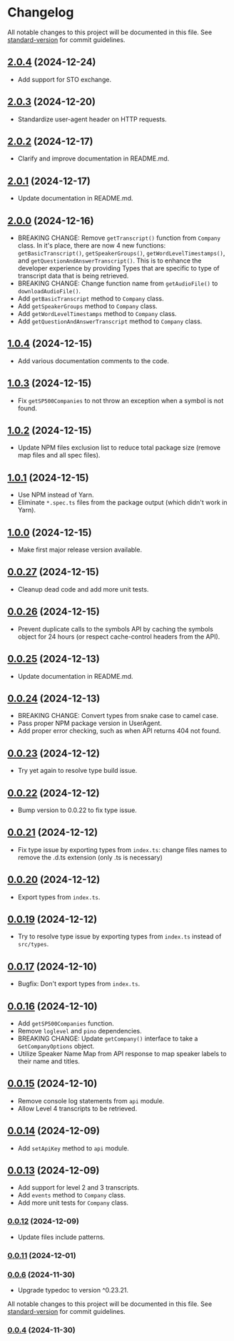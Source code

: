 # Changelog

All notable changes to this project will be documented in this file. See [standard-version](https://github.com/conventional-changelog/standard-version) for commit guidelines.

## [2.0.4](https://github.com/EarningsCall/earningscall-js/compare/v2.0.3...v2.0.4) (2024-12-24)

-   Add support for STO exchange.

## [2.0.3](https://github.com/EarningsCall/earningscall-js/compare/v2.0.2...v2.0.3) (2024-12-20)

-   Standardize user-agent header on HTTP requests.

## [2.0.2](https://github.com/EarningsCall/earningscall-js/compare/v2.0.1...v2.0.2) (2024-12-17)

-   Clarify and improve documentation in README.md.

## [2.0.1](https://github.com/EarningsCall/earningscall-js/compare/v2.0.0...v2.0.1) (2024-12-17)

-   Update documentation in README.md.

## [2.0.0](https://github.com/EarningsCall/earningscall-js/compare/v1.0.4...v2.0.0) (2024-12-16)

-   BREAKING CHANGE: Remove `getTranscript()` function from `Company` class.  In it's place, there are now 4 new functions: `getBasicTranscript()`, `getSpeakerGroups()`, `getWordLevelTimestamps()`, and `getQuestionAndAnswerTranscript()`.  This is to enhance the developer experience by providing Types that are specific to type of transcript data that is being retrieved.
-   BREAKING CHANGE: Change function name from `getAudioFile()` to `downloadAudioFile()`.
-   Add `getBasicTranscript` method to `Company` class.
-   Add `getSpeakerGroups` method to `Company` class.
-   Add `getWordLevelTimestamps` method to `Company` class.
-   Add `getQuestionAndAnswerTranscript` method to `Company` class.


## [1.0.4](https://github.com/EarningsCall/earningscall-js/compare/v1.0.3...v1.0.4) (2024-12-15)

-   Add various documentation comments to the code.

## [1.0.3](https://github.com/EarningsCall/earningscall-js/compare/v1.0.2...v1.0.3) (2024-12-15)

-   Fix `getSP500Companies` to not throw an exception when a symbol is not found.

## [1.0.2](https://github.com/EarningsCall/earningscall-js/compare/v1.0.1...v1.0.2) (2024-12-15)

-   Update NPM files exclusion list to reduce total package size (remove map files and all spec files).

## [1.0.1](https://github.com/EarningsCall/earningscall-js/compare/v1.0.0...v1.0.1) (2024-12-15)

-   Use NPM instead of Yarn.
-   Eliminate `*.spec.ts` files from the package output (which didn't work in Yarn).

## [1.0.0](https://github.com/EarningsCall/earningscall-js/compare/v0.0.27...v1.0.0) (2024-12-15)

-   Make first major release version available.

## [0.0.27](https://github.com/EarningsCall/earningscall-js/compare/v0.0.26...v0.0.27) (2024-12-15)

-   Cleanup dead code and add more unit tests.

## [0.0.26](https://github.com/EarningsCall/earningscall-js/compare/v0.0.25...v0.0.26) (2024-12-15)

-   Prevent duplicate calls to the symbols API by caching the symbols object for 24 hours (or respect cache-control headers from the API).

## [0.0.25](https://github.com/EarningsCall/earningscall-js/compare/v0.0.24...v0.0.25) (2024-12-13)

-   Update documentation in README.md.

## [0.0.24](https://github.com/EarningsCall/earningscall-js/compare/v0.0.23...v0.0.24) (2024-12-13)

-   BREAKING CHANGE: Convert types from snake case to camel case.
-   Pass proper NPM package version in UserAgent.
-   Add proper error checking, such as when API returns 404 not found.

## [0.0.23](https://github.com/EarningsCall/earningscall-js/compare/v0.0.22...v0.0.23) (2024-12-12)

-   Try yet again to resolve type build issue.

## [0.0.22](https://github.com/EarningsCall/earningscall-js/compare/v0.0.21...v0.0.22) (2024-12-12)

-   Bump version to 0.0.22 to fix type issue.

## [0.0.21](https://github.com/EarningsCall/earningscall-js/compare/v0.0.20...v0.0.21) (2024-12-12)

-   Fix type issue by exporting types from `index.ts`: change files names to remove the .d.ts extension (only .ts is necessary)

## [0.0.20](https://github.com/EarningsCall/earningscall-js/compare/v0.0.19...v0.0.20) (2024-12-12)

-   Export types from `index.ts`.

## [0.0.19](https://github.com/EarningsCall/earningscall-js/compare/v0.0.17...v0.0.18) (2024-12-12)

-   Try to resolve type issue by exporting types from `index.ts` instead of `src/types`.

## [0.0.17](https://github.com/EarningsCall/earningscall-js/compare/v0.0.16...v0.0.17) (2024-12-10)

-   Bugfix: Don't export types from `index.ts`.

## [0.0.16](https://github.com/EarningsCall/earningscall-js/compare/v0.0.15...v0.0.16) (2024-12-10)

-   Add `getSP500Companies` function.
-   Remove `loglevel` and `pino` dependencies.
-   BREAKING CHANGE: Update `getCompany()` interface to take a `GetCompanyOptions` object.
-   Utilize Speaker Name Map from API response to map speaker labels to their name and titles.

## [0.0.15](https://github.com/EarningsCall/earningscall-js/compare/v0.0.14...v0.0.15) (2024-12-10)

-   Remove console log statements from `api` module.
-   Allow Level 4 transcripts to be retrieved.

## [0.0.14](https://github.com/EarningsCall/earningscall-js/compare/v0.0.13...v0.0.14) (2024-12-09)

-   Add `setApiKey` method to `api` module.

## [0.0.13](https://github.com/EarningsCall/earningscall-js/compare/v0.0.12...v0.0.13) (2024-12-09)

-   Add support for level 2 and 3 transcripts.
-   Add `events` method to `Company` class.
-   Add more unit tests for `Company` class.

### [0.0.12](https://github.com/EarningsCall/earningscall-js/compare/v0.0.11...v0.0.12) (2024-12-09)

-   Update files include patterns.

### [0.0.11](https://github.com/EarningsCall/earningscall-js/compare/v0.0.9...v0.0.11) (2024-12-01)

### [0.0.6](https://github.com/EarningsCall/earningscall-js/compare/v0.0.5...v0.0.6) (2024-11-30)

-   Upgrade typedoc to version ^0.23.21.

All notable changes to this project will be documented in this file. See [standard-version](https://github.com/conventional-changelog/standard-version) for commit guidelines.

### [0.0.4](https://github.com/EarningsCall/earningscall-js/compare/v0.0.2...v0.0.4) (2024-11-30)
